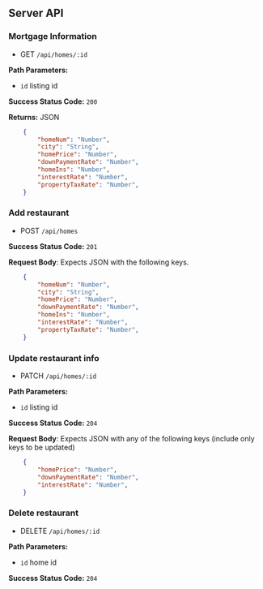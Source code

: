 ## Server API

### Mortgage Information
  * GET `/api/homes/:id`

**Path Parameters:**
  * `id` listing id

**Success Status Code:** `200`

**Returns:** JSON

```json
    {
        "homeNum": "Number",
        "city": "String",
        "homePrice": "Number",
        "downPaymentRate": "Number",
        "homeIns": "Number",
        "interestRate": "Number",
        "propertyTaxRate": "Number",
    }
```

### Add restaurant
  * POST `/api/homes`

**Success Status Code:** `201`

**Request Body**: Expects JSON with the following keys.

```json
    {
        "homeNum": "Number",
        "city": "String",
        "homePrice": "Number",
        "downPaymentRate": "Number",
        "homeIns": "Number",
        "interestRate": "Number",
        "propertyTaxRate": "Number",
    }
```


### Update restaurant info
  * PATCH `/api/homes/:id`

**Path Parameters:**
  * `id` listing id

**Success Status Code:** `204`

**Request Body**: Expects JSON with any of the following keys (include only keys to be updated)

```json
    {
        "homePrice": "Number",
        "downPaymentRate": "Number",
        "interestRate": "Number",
    }
```

### Delete restaurant
  * DELETE `/api/homes/:id`

**Path Parameters:**
  * `id` home id

**Success Status Code:** `204`